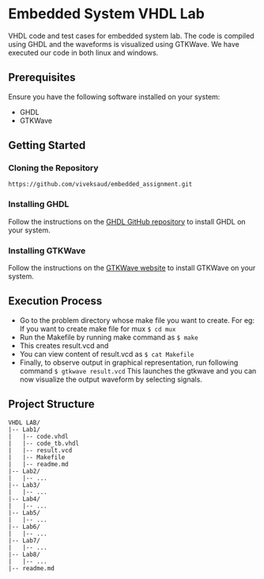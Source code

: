 
# Embedded System VHDL Lab

VHDL code and test cases for embedded system lab. The code is compiled using GHDL and the waveforms is visualized using GTKWave. We have executed our code in both linux and windows.


## Prerequisites
Ensure you have the following software installed on your system:
- GHDL
- GTKWave

## Getting Started

### Cloning the Repository
`https://github.com/viveksaud/embedded_assignment.git`

### Installing GHDL
Follow the instructions on the [GHDL GitHub repository](https://github.com/ghdl/ghdl) to install GHDL on your system.

### Installing GTKWave
Follow the instructions on the [GTKWave website](https://gtkwave.sourceforge.net/) to install GTKWave on your system.


## Execution Process

- Go to the problem directory whose make file you want to create. For eg: If you want to create make file for mux
`$ cd mux`
- Run the Makefile by running make command as
`$ make`
- This creates result.vcd and
- You can view content of result.vcd as
`$ cat Makefile`
- Finally, to observe output in graphical representation, run following command
`$ gtkwave result.vcd`
This launches the gtkwave and you can now visualize the output waveform by selecting signals.
## Project Structure
```
VHDL LAB/
|-- Lab1/
|   |-- code.vhdl
|   |-- code_tb.vhdl
|   |-- result.vcd
|   |-- Makefile
|   |-- readme.md
|-- Lab2/
|   |-- ...
|-- Lab3/
|   |-- ...
|-- Lab4/
|   |-- ...
|-- Lab5/
|   |-- ...
|-- Lab6/
|   |-- ...
|-- Lab7/
|   |-- ...
|-- Lab8/
|   |-- ...
|-- readme.md
```